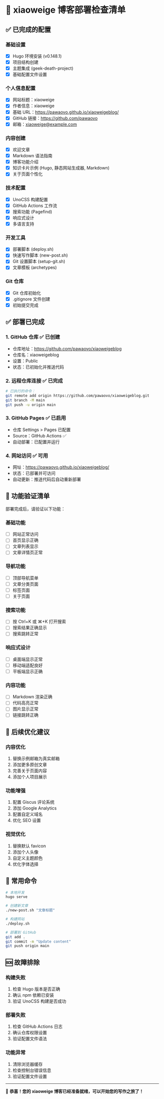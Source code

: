 # 🚀 xiaoweige 博客部署检查清单

## ✅ 已完成的配置

### 基础设置
- [x] Hugo 环境安装 (v0.148.1)
- [x] 项目结构创建
- [x] 主题集成 (geek-death-project)
- [x] 基础配置文件设置

### 个人信息配置
- [x] 网站标题：xiaoweige
- [x] 作者信息：xiaoweige
- [x] 基础 URL：https://pawaovo.github.io/xiaoweigeblog/
- [x] GitHub 链接：https://github.com/pawaovo
- [x] 邮箱：xiaoweige@example.com

### 内容创建
- [x] 欢迎文章
- [x] Markdown 语法指南
- [x] 博客功能介绍
- [x] 知识卡片示例 (Hugo, 静态网站生成器, Markdown)
- [x] 关于页面个性化

### 技术配置
- [x] UnoCSS 构建配置
- [x] GitHub Actions 工作流
- [x] 搜索功能 (Pagefind)
- [x] 响应式设计
- [x] 多语言支持

### 开发工具
- [x] 部署脚本 (deploy.sh)
- [x] 快速写作脚本 (new-post.sh)
- [x] Git 设置脚本 (setup-git.sh)
- [x] 文章模板 (archetypes)

### Git 仓库
- [x] Git 仓库初始化
- [x] .gitignore 文件创建
- [x] 初始提交完成

## ✅ 部署已完成

### 1. GitHub 仓库 ✅ 已创建
- 仓库地址：https://github.com/pawaovo/xiaoweigeblog
- 仓库名：xiaoweigeblog
- 设置：Public
- 状态：已初始化并推送代码

### 2. 远程仓库连接 ✅ 已完成
```bash
# 已执行的命令：
git remote add origin https://github.com/pawaovo/xiaoweigeblog.git
git branch -M main
git push -u origin main
```

### 3. GitHub Pages ✅ 已启用
- 仓库 Settings > Pages 已配置
- Source：GitHub Actions ✅
- 自动部署：已配置并运行

### 4. 网站访问 ✅ 可用
- 网址：https://pawaovo.github.io/xiaoweigeblog/
- 状态：已部署并可访问
- 自动更新：推送代码后自动重新部署

## 🎯 功能验证清单

部署完成后，请验证以下功能：

### 基础功能
- [ ] 网站正常访问
- [ ] 首页显示正确
- [ ] 文章列表显示
- [ ] 文章详情页正常

### 导航功能
- [ ] 顶部导航菜单
- [ ] 文章分类页面
- [ ] 标签页面
- [ ] 关于页面

### 搜索功能
- [ ] 按 Ctrl+K 或 ⌘+K 打开搜索
- [ ] 搜索结果正确显示
- [ ] 搜索跳转正常

### 响应式设计
- [ ] 桌面端显示正常
- [ ] 移动端适配良好
- [ ] 平板端显示正确

### 内容功能
- [ ] Markdown 渲染正确
- [ ] 代码高亮正常
- [ ] 图片显示正常
- [ ] 链接跳转正确

## 🔧 后续优化建议

### 内容优化
1. 替换示例邮箱为真实邮箱
2. 添加更多原创文章
3. 完善关于页面内容
4. 添加个人项目展示

### 功能增强
1. 配置 Giscus 评论系统
2. 添加 Google Analytics
3. 配置自定义域名
4. 优化 SEO 设置

### 视觉优化
1. 替换默认 favicon
2. 添加个人头像
3. 自定义主题颜色
4. 优化字体选择

## 📝 常用命令

```bash
# 本地开发
hugo serve

# 创建新文章
./new-post.sh "文章标题"

# 构建网站
./deploy.sh

# 部署到 GitHub
git add .
git commit -m "Update content"
git push origin main
```

## 🆘 故障排除

### 构建失败
1. 检查 Hugo 版本是否正确
2. 确认 npm 依赖已安装
3. 验证 UnoCSS 构建是否成功

### 部署失败
1. 检查 GitHub Actions 日志
2. 确认仓库权限设置
3. 验证配置文件语法

### 功能异常
1. 清除浏览器缓存
2. 检查控制台错误信息
3. 验证配置文件设置

---

🎉 **恭喜！您的 xiaoweige 博客已经准备就绪，可以开始您的写作之旅了！**

